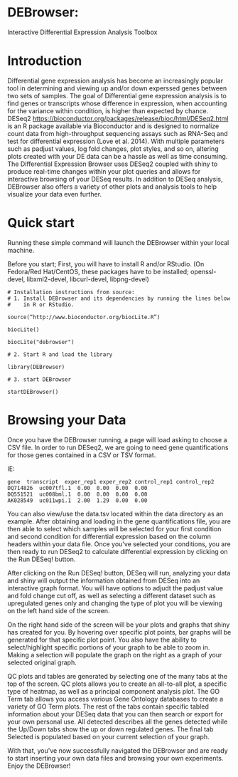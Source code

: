 # DEBrowser: 
Interactive Differential Expression Analysis Toolbox

# Introduction

Differential gene expression analysis has become an increasingly popular tool
in determining and viewing up and/or down experssed genes between two sets of
samples.  The goal of Differential gene expression analysis is to find genes
or transcripts whose difference in expression, when accounting for the
variance within condition, is higher than expected by chance.  DESeq2
<https://bioconductor.org/packages/release/bioc/html/DESeq2.html> is an R
package available via Bioconductor and is designed to normalize count data
from high-throughput sequencing assays such as RNA-Seq and test for
differential expression (Love et al. 2014).  With multiple parameters such as
padjust values, log fold changes, plot styles, and so on, altering plots
created with your DE data can be a hassle as well as time consuming. The
Differential Expression Browser uses DESeq2 coupled with shiny to produce
real-time changes within your plot queries and allows for interactive browsing
of your DESeq results. In addition to DESeq analysis, DEBrowser also offers a
variety of other plots and analysis tools to help visualize your data even
further.

# Quick start

Running these simple command will launch the DEBrowser within your local
machine.

Before you start;
First, you will have to install R and/or RStudio.
(On Fedora/Red Hat/CentOS, these packages have to be installed;
openssl-devel, libxml2-devel, libcurl-devel, libpng-devel)

```
# Installation instructions from source:
# 1. Install DEBrowser and its dependencies by running the lines below
#    in R or RStudio.

source(“http://www.bioconductor.org/biocLite.R”)

biocLite()

biocLite("debrowser")

# 2. Start R and load the library

library(DEBrowser)

# 3. start DEBrowser

startDEBrowser()
```

# Browsing your Data

Once you have the DEBrowser running, a page will load asking to choose a CSV
file.  In order to run DESeq2, we are going to need gene quantifications for
those genes contained in a CSV or TSV format.

IE:

```
gene  transcript  exper_rep1 exper_rep2 control_rep1 control_rep2
DQ714826  uc007tfl.1  0.00  0.00  0.00  0.00
DQ551521  uc008bml.1  0.00  0.00  0.00  0.00
AK028549  uc011wpi.1  2.00  1.29  0.00  0.00
```

You can also view/use the data.tsv located within the data directory as an
example. After obtaining and loading in the gene quantifications file, you
are then able to select which samples will be selected for your first
condition and second condition for differential expression based on the column
headers within your data file. Once you've selected your conditions, you are
then ready to run DESeq2 to calculate differential expression by clicking on
the Run DESeq! button.

After clicking on the Run DESeq! button, DESeq will run, analyzing your data
and shiny will output the information obtained from DESeq into an interactive
graph format. You will have options to adjudt the padjust value and fold
change cut off, as well as selecting a different dataset such as upregulated
genes only and changing the type of plot you will be viewing on the left hand
side of the screen.

On the right hand side of the screen will be your plots and graphs that shiny
has created for you. By hovering over specific plot points, bar graphs will be
generated for that specific plot point.  You also have the ability to
select/highlight specific portions of your graph to be able to zoom in. Making
a selection will populate the graph on the right as a graph of your selected
original graph.

QC plots and tables are generated by selecting one of the many tabs at
the top of the screen. QC plots allows you to create an all-to-all
plot, a specific type of heatmap, as well as a principal component analysis
plot.  The GO Term tab allows you access various Gene Ontology databases to
create a variety of GO Term plots.  The rest of the tabs contain specific
tabled information about your DESeq data that you can then search or export
for your own personal use. All detected describes all the genes detected
while the Up/Down tabs show the up or down regulated genes.  The final tab
Selected is populated based on your current selection of your graph.

With that, you've now successfully navigated the DEBrowser and are ready to
start inserting your own data files and browsing your own experiments.  Enjoy
the DEBrowser!
